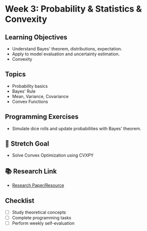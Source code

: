 # Week 3: Probability & Statistics & Convexity

## Learning Objectives
- Understand Bayes' theorem, distributions, expectation.
- Apply to model evaluation and uncertainty estimation.
- Convexity

## Topics
- Probability basics
- Bayes' Rule
- Mean, Variance, Covariance
- Convex Functions

## Programming Exercises
- Simulate dice rolls and update probabilities with Bayes' theorem.

## 🎯 Stretch Goal
- Solve Convex Optimization using CVXPY

## 📚 Research Link
- [Research Paper/Resource](https://web.stanford.edu/~boyd/cvxbook/)
  
## Checklist
- [ ] Study theoretical concepts
- [ ] Complete programming tasks
- [ ] Perform weekly self-evaluation
